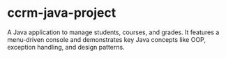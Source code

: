 # ccrm-java-project
A Java application to manage students, courses, and grades. It features a menu-driven console and demonstrates key Java concepts like OOP, exception handling, and design patterns.
